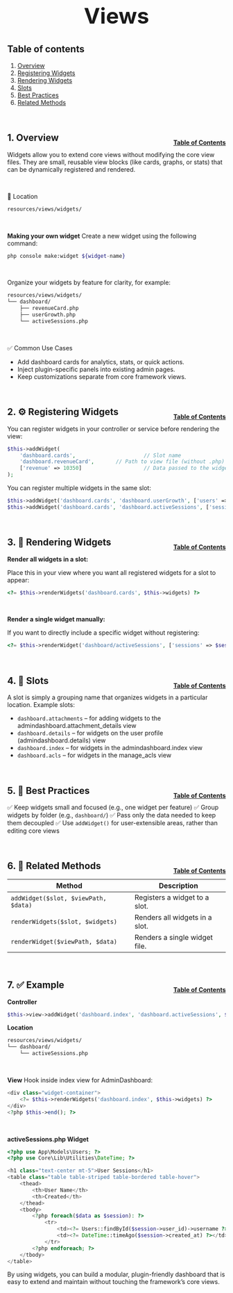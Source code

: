 <h1 style="font-size: 50px; text-align: center;">Views</h1>

## Table of contents
1. [Overview](#overview)
2. [Registering Widgets](#registering-widgets)
3. [Rendering Widgets](#rendering-widgets)
4. [Slots](#slots)
5. [Best Practices](#best-practices)
6. [Related Methods](#related-methods)

<br>

## 1. Overview <a id="overview"></a><span style="float: right; font-size: 14px; padding-top: 15px;">[Table of Contents](#table-of-contents)</span>
Widgets allow you to extend core views without modifying the core view files.
They are small, reusable view blocks (like cards, graphs, or stats) that can be dynamically registered and rendered.

<br>

📁 Location
```bash
resources/views/widgets/
```

<br>

**Making your own widget**
Create a new widget using the following command:
```sh
php console make:widget ${widget-name}
```

<br>

Organize your widgets by feature for clarity, for example:
```bash
resources/views/widgets/
└── dashboard/
    ├── revenueCard.php
    ├── userGrowth.php
    └── activeSessions.php
```

<br>

✅ Common Use Cases
- Add dashboard cards for analytics, stats, or quick actions.
- Inject plugin-specific panels into existing admin pages.
- Keep customizations separate from core framework views.

<br>

## 2. ⚙️ Registering Widgets <a id="registering-widgets"></a><span style="float: right; font-size: 14px; padding-top: 15px;">[Table of Contents](#table-of-contents)</span>
You can register widgets in your controller or service before rendering the view:
```php
$this->addWidget(
    'dashboard.cards',                      // Slot name
    'dashboard.revenueCard',       // Path to view file (without .php)
    ['revenue' => 10350]                    // Data passed to the widget
);
```

You can register multiple widgets in the same slot:
```php
$this->addWidget('dashboard.cards', 'dashboard.userGrowth', ['users' => $users]);
$this->addWidget('dashboard.cards', 'dashboard.activeSessions', ['sessions' => $sessions]);
```

<br>

## 3. 🎨 Rendering Widgets <a id="registering-widgets"></a><span style="float: right; font-size: 14px; padding-top: 15px;">[Table of Contents](#table-of-contents)</span>
**Render all widgets in a slot:**

Place this in your view where you want all registered widgets for a slot to appear:
```php
<?= $this->renderWidgets('dashboard.cards', $this->widgets) ?>
```

<br>

**Render a single widget manually:**

If you want to directly include a specific widget without registering:
```php
<?= $this->renderWidget('dashboard/activeSessions', ['sessions' => $sessions]) ?>
```

<br>

## 4. 📌 Slots <a id="slots"></a><span style="float: right; font-size: 14px; padding-top: 15px;">[Table of Contents](#table-of-contents)</span>
A slot is simply a grouping name that organizes widgets in a particular location.
Example slots:
- `dashboard.attachments` – for adding widgets to the admindashboard.attachment_details view
- `dashboard.details` – for widgets on the user profile (admindashboard.details) view
- `dashboard.index` – for widgets in the admindashboard.index view
- `dashboard.acls` – for widgets in the manage_acls view
<br>

## 5. 🧠 Best Practices <a id="best-practices"></a><span style="float: right; font-size: 14px; padding-top: 15px;">[Table of Contents](#table-of-contents)</span>
✅ Keep widgets small and focused (e.g., one widget per feature)
✅ Group widgets by folder (e.g., `dashboard/`)
✅ Pass only the data needed to keep them decoupled
✅ Use `addWidget()` for user-extensible areas, rather than editing core views

<br>

## 6. 🔗 Related Methods <a id="related-methods"></a><span style="float: right; font-size: 14px; padding-top: 15px;">[Table of Contents](#table-of-contents)</span>

| Method                               | Description                    |
| ------------------------------------ | ------------------------------ |
| `addWidget($slot, $viewPath, $data)` | Registers a widget to a slot.  |
| `renderWidgets($slot, $widgets)`     | Renders all widgets in a slot. |
| `renderWidget($viewPath, $data)`     | Renders a single widget file.  |

<br>

## 7. ✅ Example <a id="related-methods"></a><span style="float: right; font-size: 14px; padding-top: 15px;">[Table of Contents](#table-of-contents)</span>
**Controller**
```php
$this->view->addWidget('dashboard.index', 'dashboard.activeSessions', $sessions);
```

**Location**
```bash
resources/views/widgets/
└── dashboard/
    └── activeSessions.php
```

<br>


**View**
Hook inside index view for AdminDashboard:
```php
<div class="widget-container">
    <?= $this->renderWidgets('dashboard.index', $this->widgets) ?>
</div>
<?php $this->end(); ?>
```

<br>

**activeSessions.php Widget**

```php
<?php use App\Models\Users; ?>
<?php use Core\Lib\Utilities\DateTime; ?>

<h1 class="text-center mt-5">User Sessions</h1>
<table class="table table-striped table-bordered table-hover">
    <thead>
        <th>User Name</th>
        <th>Created</th>
    </thead>
    <tbody>
        <?php foreach($data as $session): ?>
            <tr>
                <td><?= Users::findById($session->user_id)->username ?></td>
                <td><?= DateTime::timeAgo($session->created_at) ?></td>
            </tr>
        <?php endforeach; ?>
    </tbody>
</table>
```

By using widgets, you can build a modular, plugin-friendly dashboard that is easy to extend and maintain without touching the framework’s core views.